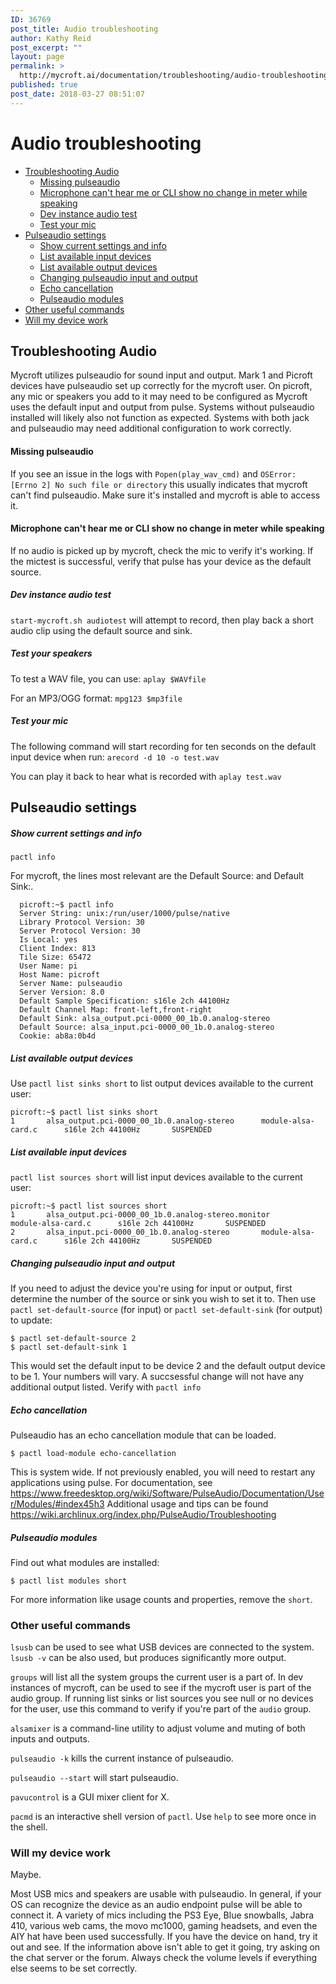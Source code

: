 ```yaml
---
ID: 36769
post_title: Audio troubleshooting
author: Kathy Reid
post_excerpt: ""
layout: page
permalink: >
  http://mycroft.ai/documentation/troubleshooting/audio-troubleshooting/
published: true
post_date: 2018-03-27 08:51:07
---
```

# Audio troubleshooting

  * [Troubleshooting Audio](#troubleshooting-audio)
    + [Missing pulseaudio](#missing-pulseaudio)
    + [Microphone can't hear me or CLI show no change in meter while speaking](#mic-cant-hear-me)
    + [Dev instance audio test](#dev-instance-audio-test)
    + [Test your mic](#test-your-mic)
  * [Pulseaudio settings](#pulseaudio-settings)
    + [Show current settings and info](#show-current-settings-and-info)
    + [List available input devices](#list-available-input-devices)
    + [List available output devices](#list-available-output-devices)
    + [Changing pulseaudio input and output](#changing-pulseaudio-input-and-output)
    + [Echo cancellation](#echo-cancellation)
    + [Pulseaudio modules](#pulseaudio-modules)
  * [Other useful commands](#other-useful-commands)
  * [Will my device work](#will-my-device-work)

## Troubleshooting Audio

Mycroft utilizes pulseaudio for sound input and output. Mark 1 and Picroft devices have pulseaudio set up correctly for the mycroft user. On picroft, any mic or speakers you add to it may need to be configured as Mycroft uses the default input and output from pulse. Systems without pulseaudio installed will likely also not function as expected.  Systems with both jack and pulseaudio may need additional configuration to work correctly. 

#### Missing pulseaudio

If you see an issue in the logs with `Popen(play_wav_cmd)` and `OSError: [Errno 2] No such file or directory` this usually indicates that mycroft can't find pulseaudio. Make sure it's installed and mycroft is able to access it.

#### Microphone can't hear me or CLI show no change in meter while speaking

If no audio is picked up by mycroft, check the mic to verify it's working.  If the mictest is successful, verify that pulse has your device as the default source.

##### Dev instance audio test

`start-mycroft.sh audiotest` will attempt to record, then play back a short audio clip using the default source and sink. 

##### Test your speakers

To test a WAV file, you can use: 
`aplay $WAVfile`

For an MP3/OGG format:
`mpg123 $mp3file`

##### Test your mic

The following command will start recording for ten seconds on the default input device when run:
`arecord -d 10 -o test.wav`

You can play it back to hear what is recorded with
`aplay test.wav`

## Pulseaudio settings


##### Show current settings and info

`pactl info`

For mycroft, the lines most relevant are the Default Source: and Default Sink:.

```
  picroft:~$ pactl info
  Server String: unix:/run/user/1000/pulse/native
  Library Protocol Version: 30
  Server Protocol Version: 30
  Is Local: yes
  Client Index: 813
  Tile Size: 65472
  User Name: pi
  Host Name: picroft
  Server Name: pulseaudio
  Server Version: 8.0
  Default Sample Specification: s16le 2ch 44100Hz
  Default Channel Map: front-left,front-right
  Default Sink: alsa_output.pci-0000_00_1b.0.analog-stereo
  Default Source: alsa_input.pci-0000_00_1b.0.analog-stereo
  Cookie: ab8a:0b4d
```

##### List available output devices

Use `pactl list sinks short` to list output devices available to the current user:

```
picroft:~$ pactl list sinks short
1       alsa_output.pci-0000_00_1b.0.analog-stereo      module-alsa-card.c      s16le 2ch 44100Hz       SUSPENDED
```



##### List available input devices

`pactl list sources short` will list input devices available to the current user:

```
picroft:~$ pactl list sources short
1       alsa_output.pci-0000_00_1b.0.analog-stereo.monitor      module-alsa-card.c      s16le 2ch 44100Hz       SUSPENDED
2       alsa_input.pci-0000_00_1b.0.analog-stereo       module-alsa-card.c      s16le 2ch 44100Hz       SUSPENDED
```

##### Changing pulseaudio input and output 

If you need to adjust the device you're using for input or output, first determine the number of the source or sink you wish to set it to.  Then use `pactl set-default-source` (for input) or `pactl set-default-sink` (for output) to update:
```
$ pactl set-default-source 2
$ pactl set-default-sink 1
```

This would set the default input to be device 2 and the default output device to be 1.  Your numbers will vary.  A succsessful change will not have any additional output listed.  Verify with `pactl info`

##### Echo cancellation

Pulseaudio has an echo cancellation module that can be loaded.  
```
$ pactl load-module echo-cancellation
```
This is system wide. If not previously enabled, you will need to restart any applications using pulse.
For documentation, see https://www.freedesktop.org/wiki/Software/PulseAudio/Documentation/User/Modules/#index45h3
Additional usage and tips can be found https://wiki.archlinux.org/index.php/PulseAudio/Troubleshooting

##### Pulseaudio modules

Find out what modules are installed:
```
$ pactl list modules short
```
For more information like usage counts and properties, remove the ```short```.  

### Other useful commands

`lsusb` can be used to see what USB devices are connected to the system.  `lsusb -v` can be also used, but produces significantly more output.

`groups` will list all the system groups the current user is a part of.  In dev instances of mycroft, can be used to see if the mycroft user is part of the audio group.  If running list sinks or list sources you see null or no devices for the user, use this command to verify if you're part of the `audio` group.

`alsamixer` is a command-line utility to adjust volume and muting of both inputs and outputs. 

`pulseaudio -k` kills the current instance of pulseaudio. 

`pulseaudio --start` will start pulseaudio.

`pavucontrol` is a GUI mixer client for X.  

`pacmd` is an interactive shell version of `pactl`. Use `help` to see more once in the shell. 

### Will my device work

Maybe. 

Most USB mics and speakers are usable with pulseaudio. In general, if your OS can recognize the device as an audio endpoint pulse will be able to connect it.  A variety of mics including the PS3 Eye, Blue snowballs, Jabra 410, various web cams, the movo mc1000, gaming headsets, and even the AIY hat have been used successfully. If you have the device on hand, try it out and see. If the information above isn't able to get it going, try asking on the chat server or the forum.  Always check the volume levels if everything else seems to be set correctly.

